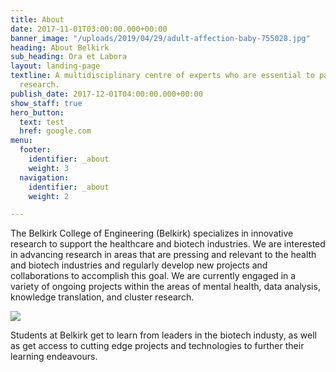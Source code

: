 ```yaml
---
title: About
date: 2017-11-01T03:00:00.000+00:00
banner_image: "/uploads/2019/04/29/adult-affection-baby-755028.jpg"
heading: About Belkirk
sub_heading: Ora et Labora
layout: landing-page
textline: A multidisciplinary centre of experts who are essential to patient-oriented
  research.
publish_date: 2017-12-01T04:00:00.000+00:00
show_staff: true
hero_button:
  text: test
  href: google.com
menu:
  footer:
    identifier: _about
    weight: 3
  navigation:
    identifier: _about
    weight: 2

---
```

The Belkirk College of Engineering (Belkirk) specializes in innovative research to support the healthcare and biotech industries. We are interested in advancing research in areas that are pressing and relevant to the health and biotech industries and regularly develop new projects and collaborations to accomplish this goal. We are currently engaged in a variety of ongoing projects within the areas of mental health, data analysis, knowledge translation, and cluster research.

![](/uploads/2018/02/17/building3.jpg)

Students at Belkirk get to learn from leaders in the biotech industy, as well as get access to cutting edge projects and technologies to further their learning endeavours.